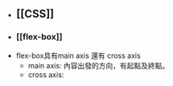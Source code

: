 - ## [[CSS]]
- ### [[flex-box]]
- flex-box具有main axis 還有 cross axis
	- main axis: 內容出發的方向，有起點及終點。
	- cross axis: